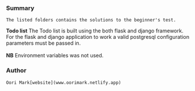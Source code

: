 ### Summary
    The listed folders contains the solutions to the beginner's test.
<b>Todo list</b> 
    The Todo list is built using the both flask and django framework. For the flask and django application to work 
    a valid postgresql configuration parameters must be passed in.<br><br>
<b>NB</b>
    Environment variables was not used.

### Author
    Oori Mark[website](www.oorimark.netlify.app)
